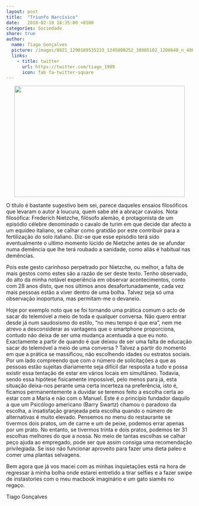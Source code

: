 ```yaml
---
layout: post 
title:  "Triunfo Narcísico"
date:   2018-02-10 18:35:00 +0100
categories: Sociedade
share: true
author:
  name: Tiago Gonçalves
  picture: /images/8821_1290189535233_1245080252_30885102_1208648_n_400x400.jpg
  links:
    - title: twitter
      url: https://twitter.com/tiago_1989
      icon: fab fa-twitter-square
---
```


<p align="center">
  <img width="460" height="300" src="https://upload.wikimedia.org/wikipedia/commons/thumb/d/de/Michelangelo_Caravaggio_065.jpg/800px-Michelangelo_Caravaggio_065.jpg">
</p>


O título é bastante sugestivo bem sei, parece daqueles ensaios filosóficos que levaram o autor à loucura, quem sabe até a abraçar cavalos. Nota filosófica: Frederich Nietzche,  filósofo alemão, é protagonista de um episódio célebre denominado o cavalo de turim em que decide dar afecto a um equídeo italiano, se calhar como gratidão por este contribuir para a fertilização do solo italiano. Diz-se que esse episódio terá sido eventualmente o ultimo momento lúcido de Nietzche antes de se afundar numa demência que lhe terá roubado a sanidade, como aliás é habitual nas demências.


Pois este gesto carinhoso perpetrado por Nietzche, ou melhor, a falta de mais gestos como estes são a razão de ser deste texto. Tenho observado, do alto da minha notável experiência em observar acontecimentos, conto com 28 anos disto, que nos últimos anos desafortunadamente, cada vez mais pessoas estão a viver dentro de uma bolha. Talvez seja só uma observação inoportuna, mas permitam-me o devaneio.


Hoje por exemplo noto que se foi tornando uma prática comum o acto de sacar do telemóvel a meio de toda e qualquer conversa. Não quero entrar desde já num saudosismo do estilo, “no meu tempo é que era”, nem me atrevo a desconsiderar as vantagens que o smartphone proporciona, contudo não deixa de ser uma mudança acentuada a que eu noto. Exactamente a partir de quando é que deixou de ser uma falta de educação sacar do telemóvel a meio de uma conversa ? Talvez a partir do momento em que a prática se massificou, não escolhendo idades ou estratos sociais. Por um lado compreendo que com o número de solicitações a que as pessoas estão sujeitas diariamente seja difícil dar resposta a tudo e possa existir essa tentação de estar em vários locais em simultâneo. Todavia, sendo essa hipótese fisicamente impossível, pelo menos para já, esta situação deixa-nos perante uma certa incerteza na preferência, isto é, ficamos permanentemente a duvidar se teremos feito a escolha certa ao estar com a Maria e não com o Manuel. Este é o princípio fundador daquilo a que um Psicólogo americano (Barry Swartz) chamou o paradoxo da escolha, a insatisfação granjeada pela escolha quando o número de alternativas é muito elevado.
Pensemos no menu do restaurante se tivermos dois pratos, um de carne e um de peixe, podemos errar apenas por um prato. No entanto, se tivermos trinta e dois pratos, podemos ter 31 escolhas melhores do que a nossa. No meio de tantas escolhas se calhar peço ajuda ao empregado, pode ser que assim consiga uma recomendação privilegiada. Se isso não funcionar aproveito para fazer uma dieta paleo e comer uma plantas selvagens.


Bem agora que já vos macei com as minhas inquietações está na hora de regressar à minha bolha onde estarei entretido a tirar selfies e a fazer swipe de instastories com o meu macbook imaginário e um gato siamês no regaço.

Tiago Gonçalves
